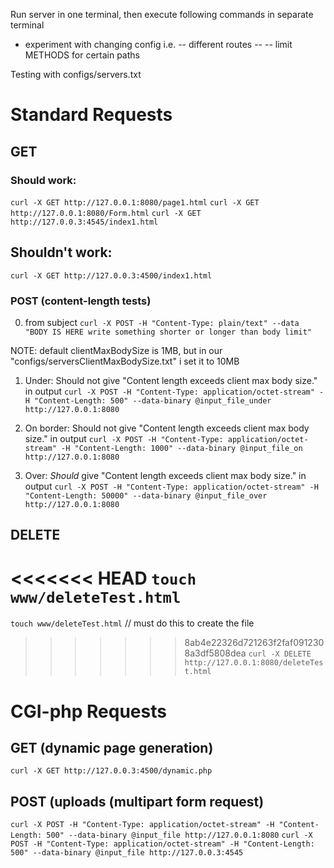 
Run server in one terminal, then execute following commands in separate terminal

- experiment with changing config i.e.
-- different routes
-- 
-- limit METHODS for certain paths

Testing with configs/servers.txt

# Standard Requests

## GET

### Should work:
`curl -X GET http://127.0.0.1:8080/page1.html`
`curl -X GET http://127.0.0.1:8080/Form.html`
`curl -X GET http://127.0.0.3:4545/index1.html`

## Shouldn't work:
`curl -X GET http://127.0.0.3:4500/index1.html`

### POST (content-length tests)

0. from subject
`curl -X POST -H "Content-Type: plain/text" --data "BODY IS HERE write something shorter or longer than body limit"`

NOTE: default clientMaxBodySize is 1MB, but in our "configs/serversClientMaxBodySize.txt" i set it to 10MB

1. Under: Should not give "Content length exceeds client max body size." in output
`curl -X POST -H "Content-Type: application/octet-stream" -H "Content-Length: 500" --data-binary @input_file_under http://127.0.0.1:8080`

2. On border: Should not give "Content length exceeds client max body size." in output
`curl -X POST -H "Content-Type: application/octet-stream" -H "Content-Length: 1000" --data-binary @input_file_on http://127.0.0.1:8080`

3. Over: *Should* give "Content length exceeds client max body size." in output
`curl -X POST -H "Content-Type: application/octet-stream" -H "Content-Length: 50000" --data-binary @input_file_over http://127.0.0.1:8080`

## DELETE

<<<<<<< HEAD
`touch www/deleteTest.html`
=======
`touch www/deleteTest.html` // must do this to create the file
>>>>>>> 8ab4e22326d721263f2faf0912308a3df5808dea
`curl -X DELETE http://127.0.0.1:8080/deleteTest.html`

# CGI-php Requests

## GET (dynamic page generation)

`curl -X GET http://127.0.0.3:4500/dynamic.php`

## POST (uploads (multipart form request)

`curl -X POST -H "Content-Type: application/octet-stream" -H "Content-Length: 500" --data-binary @input_file http://127.0.0.1:8080`
`curl -X POST -H "Content-Type: application/octet-stream" -H "Content-Length: 500" --data-binary @input_file http://127.0.0.3:4545`

